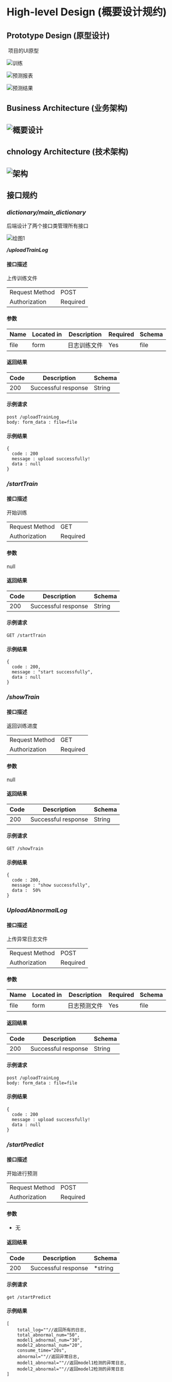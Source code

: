 # High-level Design (概要设计规约)

## Prototype Design (原型设计)

​	项目的UI原型

![训练](https://github.com/XLab-Tongji/LogAnalysis/blob/master/Docs/pics/%E8%AE%AD%E7%BB%83.png)

![预测报表](https://github.com/XLab-Tongji/LogAnalysis/blob/master/Docs/pics/%E9%A2%84%E6%B5%8B%E6%8A%A5%E8%A1%A8.png)

![预测结果](https://github.com/XLab-Tongji/LogAnalysis/blob/master/Docs/pics/%E9%A2%84%E6%B5%8B%E7%BB%93%E6%9E%9C.png)

## Business Architecture (业务架构)



## ![概要设计](https://github.com/XLab-Tongji/LogAnalysis/blob/master/Docs/pics/%E6%A6%82%E8%A6%81%E8%AE%BE%E8%AE%A1.png)

## chnology Architecture (技术架构)

## ![架构](https://github.com/XLab-Tongji/LogAnalysis/blob/master/Docs/pics/%E6%9E%B6%E6%9E%84.png)



## 接口规约

### *dictionary/main_dictionary*

后端设计了两个接口类管理所有接口

![绘图1](https://github.com/XLab-Tongji/LogAnalysis/blob/master/Docs/pics/interface.jpg)



***/uploadTrainLog***

#### 接口描述

上传训练文件

|                |          |
| -------------- | -------- |
| Request Method | POST     |
| Authorization  | Required |

#### 参数

| Name | Located in | Description  | Required | Schema |
| ---- | ---------- | ------------ | -------- | ------ |
| file | form       | 日志训练文件 | Yes      | file   |

#### 返回结果

| Code | Description         | Schema |
| ---- | ------------------- | ------ |
| 200  | Successful response | String |

#### 示例请求

```
post /uploadTrainLog
body: form_data : file=file
```

#### 示例结果

```
{
  code : 200
  message : upload successfully!
  data : null
}
```

### */startTrain*

#### 接口描述

开始训练

|                |          |
| -------------- | -------- |
| Request Method | GET      |
| Authorization  | Required |

#### 参数

null

#### 返回结果

| Code | Description         | Schema |
| ---- | ------------------- | ------ |
| 200  | Successful response | String |

#### 示例请求

```
GET /startTrain
```

#### 示例结果

```
{
  code : 200,
  message : "start successfully",
  data : null 
}
```

### */showTrain*

#### 接口描述

返回训练进度

|                |          |
| -------------- | -------- |
| Request Method | GET      |
| Authorization  | Required |

#### 参数

null

#### 返回结果

| Code | Description         | Schema |
| ---- | ------------------- | ------ |
| 200  | Successful response | String |

#### 示例请求

```
GET /showTrain
```

#### 示例结果

```
{
  code : 200,
  message : "show successfully",
  data :  50%
}
```

### *UploadAbnormalLog*

#### 接口描述

上传异常日志文件

|                |          |
| -------------- | -------- |
| Request Method | POST     |
| Authorization  | Required |

#### 参数

| Name | Located in | Description  | Required | Schema |
| ---- | ---------- | ------------ | -------- | ------ |
| file | form       | 日志预测文件 | Yes      | file   |

#### 返回结果

| Code | Description         | Schema |
| ---- | ------------------- | ------ |
| 200  | Successful response | String |

#### 示例请求

```
post /uploadTrainLog
body: form_data : file=file
```

#### 示例结果

```
{
  code : 200
  message : upload successfully!
  data : null
}
```

### */startPredict*

#### 接口描述

开始进行预测

|                |          |
| -------------- | -------- |
| Request Method | POST     |
| Authorization  | Required |

#### 参数

- 无

#### 返回结果

| Code | Description         | Schema  |
| ---- | ------------------- | ------- |
| 200  | Successful response | *string |

#### 示例请求

```
get /startPredict

```

#### 示例结果

```
[ 
	total_log=""//返回所有的日志,
	total_abnormal_num="50",
	model1_adnormal_num="30",
	model2_abnormal_num="20",
	consume_time="20s",
	abnormal=""//返回异常日志,
	model1_abnormal=""//返回model1检测的异常日志,
	model2_abnormal=""//返回model2检测的异常日志
]

```

#### 
